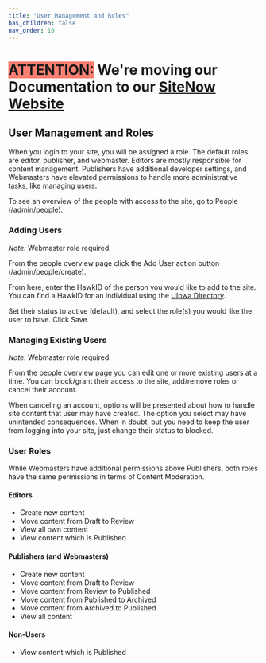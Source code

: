 ```yaml
---
title: "User Management and Roles"
has_children: false
nav_order: 10
---
```

# <span style=background-color:salmon>ATTENTION:</span> We're moving our Documentation to our [SiteNow Website](http://sitenow.uiowa.edu/documentation/user-management-and-roles)

## User Management and Roles

When you login to your site, you will be assigned a role. The default roles are editor, publisher, and webmaster. Editors are mostly responsible for content management. Publishers have additional developer settings, and Webmasters have elevated permissions to handle more administrative tasks, like managing users.

To see an overview of the people with access to the site, go to People (/admin/people).

### Adding Users

*Note:* Webmaster role required.

From the people overview page click the Add User action button (/admin/people/create).

From here, enter the HawkID of the person you would like to add to the site. You can find a HawkID for an individual using the [UIowa Directory](https://iam.uiowa.edu/whitepages/search).

Set their status to active (default), and select the role(s) you would like the user to have. Click Save.

### Managing Existing Users

*Note:* Webmaster role required.

From the people overview page you can edit one or more existing users at a time. You can block/grant their access to the site, add/remove roles or cancel their account.

When canceling an account, options will be presented about how to handle site content that user may have created. The option you select may have unintended consequences. When in doubt, but you need to keep the user from logging into your site, just change their status to blocked.

### User Roles

While Webmasters have additional permissions above Publishers, both roles have the same permissions in terms of Content Moderation.

#### Editors
  * Create new content
  * Move content from Draft to Review
  * View all own content
  * View content which is Published
#### Publishers (and Webmasters)
  * Create new content
  * Move content from Draft to Review
  * Move content from Review to Published
  * Move content from Published to Archived
  * Move content from Archived to Published
  * View all content
#### Non-Users
  * View content which is Published
